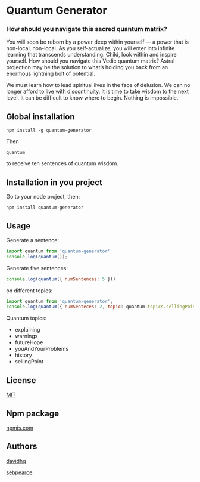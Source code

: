# Quantum Generator

### How should you navigate this sacred quantum matrix?

You will soon be reborn by a power deep within yourself — a power that is non-local, non-local. As you self-actualize, you will enter into infinite learning that transcends understanding. Child, look within and inspire yourself. How should you navigate this Vedic quantum matrix? Astral projection may be the solution to what’s holding you back from an enormous lightning bolt of potential.

We must learn how to lead spiritual lives in the face of delusion. We can no longer afford to live with discontinuity. It is time to take wisdom to the next level. It can be difficult to know where to begin. Nothing is impossible.

## Global installation

```
npm install -g quantum-generator
```

Then

```
quantum
```

to receive ten sentences of quantum wisdom.

## Installation in you project

Go to your node project, then:

```
npm install quantum-generator
```

## Usage

Generate a sentence:

```javascript
import quantum from 'quantum-generator'
console.log(quantum());
```

Generate five sentences:

```javascript
console.log(quantum({ numSentences: 5 }))
```

on different topics:

```javascript
import quantum from 'quantum-generator';
console.log(quantum({ numSenteces: 2, topic: quantum.topics.sellingPoint }))
```

Quantum topics:

  - explaining
  - warnings
  - futureHope
  - youAndYourProblems
  - history
  - sellingPoint

## License

[MIT](https://opensource.org/licenses/MIT)

## Npm package

[npmjs.com](https://npmjs.com/package/quantum-generator)

## Authors

[davidhq](https://github.com/davidhq)

[sebpearce](https://github.com/sebpearce)
